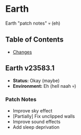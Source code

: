 # Earth

Earth "patch notes" 💀 (eh)

## Table of Contents

- [Changes](#patch-notes)

## Earth v23583.1

- **Status:** Okay (maybe)
- **Environment:** Eh (hell naah 💀)

### Patch Notes

- Improve sky effect
- [Partially] Fix unclipped walls
- Improve sound effects
- Add sleep deprivation
